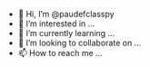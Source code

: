 - 👋 Hi, I’m @paudefclasspy
- 👀 I’m interested in ...
- 🌱 I’m currently learning ...
- 💞️ I’m looking to collaborate on ...
- 📫 How to reach me ...

<!---
paudefclasspy/paudefclasspy is a ✨ special ✨ repository because its `README.md` (this file) appears on your GitHub profile.
You can click the Preview link to take a look at your changes.
--->
